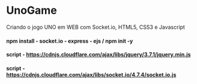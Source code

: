# UnoGame
Criando o jogo UNO em WEB com Socket.io, HTML5, CSS3 e Javascript







#### npm install - socket.io - express - ejs / npm init -y

#### script - https://cdnjs.cloudflare.com/ajax/libs/jquery/3.7.1/jquery.min.js
#### script  - https://cdnjs.cloudflare.com/ajax/libs/socket.io/4.7.4/socket.io.js